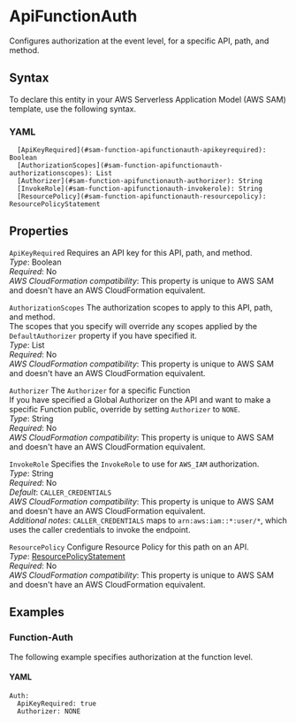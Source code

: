 # ApiFunctionAuth<a name="sam-property-function-apifunctionauth"></a>

Configures authorization at the event level, for a specific API, path, and method\.

## Syntax<a name="sam-property-function-apifunctionauth-syntax"></a>

To declare this entity in your AWS Serverless Application Model \(AWS SAM\) template, use the following syntax\.

### YAML<a name="sam-property-function-apifunctionauth-syntax.yaml"></a>

```
  [ApiKeyRequired](#sam-function-apifunctionauth-apikeyrequired): Boolean
  [AuthorizationScopes](#sam-function-apifunctionauth-authorizationscopes): List
  [Authorizer](#sam-function-apifunctionauth-authorizer): String
  [InvokeRole](#sam-function-apifunctionauth-invokerole): String
  [ResourcePolicy](#sam-function-apifunctionauth-resourcepolicy): ResourcePolicyStatement
```

## Properties<a name="sam-property-function-apifunctionauth-properties"></a>

 `ApiKeyRequired`   <a name="sam-function-apifunctionauth-apikeyrequired"></a>
Requires an API key for this API, path, and method\.  
*Type*: Boolean  
*Required*: No  
*AWS CloudFormation compatibility*: This property is unique to AWS SAM and doesn't have an AWS CloudFormation equivalent\.

 `AuthorizationScopes`   <a name="sam-function-apifunctionauth-authorizationscopes"></a>
The authorization scopes to apply to this API, path, and method\.  
The scopes that you specify will override any scopes applied by the `DefaultAuthorizer` property if you have specified it\.  
*Type*: List  
*Required*: No  
*AWS CloudFormation compatibility*: This property is unique to AWS SAM and doesn't have an AWS CloudFormation equivalent\.

 `Authorizer`   <a name="sam-function-apifunctionauth-authorizer"></a>
The `Authorizer` for a specific Function  
If you have specified a Global Authorizer on the API and want to make a specific Function public, override by setting `Authorizer` to `NONE`\.  
*Type*: String  
*Required*: No  
*AWS CloudFormation compatibility*: This property is unique to AWS SAM and doesn't have an AWS CloudFormation equivalent\.

 `InvokeRole`   <a name="sam-function-apifunctionauth-invokerole"></a>
Specifies the `InvokeRole` to use for `AWS_IAM` authorization\.  
*Type*: String  
*Required*: No  
*Default*: `CALLER_CREDENTIALS`   
*AWS CloudFormation compatibility*: This property is unique to AWS SAM and doesn't have an AWS CloudFormation equivalent\.  
*Additional notes*: `CALLER_CREDENTIALS` maps to `arn:aws:iam::*:user/*`, which uses the caller credentials to invoke the endpoint\.

 `ResourcePolicy`   <a name="sam-function-apifunctionauth-resourcepolicy"></a>
Configure Resource Policy for this path on an API\.  
*Type*: [ResourcePolicyStatement](sam-property-function-resourcepolicystatement.md)  
*Required*: No  
*AWS CloudFormation compatibility*: This property is unique to AWS SAM and doesn't have an AWS CloudFormation equivalent\.

## Examples<a name="sam-property-function-apifunctionauth--examples"></a>

### Function\-Auth<a name="sam-property-function-apifunctionauth--examples--function-auth"></a>

The following example specifies authorization at the function level\.

#### YAML<a name="sam-property-function-apifunctionauth--examples--function-auth--yaml"></a>

```
Auth:
  ApiKeyRequired: true
  Authorizer: NONE
```